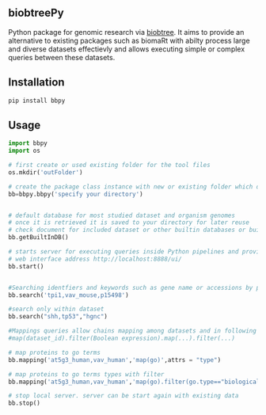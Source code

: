 ## biobtreePy
Python package for genomic research via [biobtree](https://github.com/tamerh/biobtree). It aims to provide an alternative
to existing packages such as biomaRt with abilty process large and diverse datasets effectievly and allows executing simple or complex queries between these datasets.

## Installation

```python
pip install bbpy
```

## Usage

```python
import bbpy
import os

# first create or used existing folder for the tool files
os.mkdir('outFolder')

# create the package class instance with new or existing folder which data built before.
bb=bbpy.bbpy('specify your directory')


# default database for most studied dataset and organism genomes 
# once it is retrieved it is saved to your directory for later reuse
# check document for included dataset or other builtin databases or build custom data
bb.getBuiltInDB()

# starts server for executing queries inside Python pipelines and provide web interface for expolaration with example queries
# web interface address http://localhost:8888/ui/
bb.start()


#Searching identfiers and keywords such as gene name or accessions by passing comma seperated terms.
bb.search('tpi1,vav_mouse,p15498')

#search only within dataset
bb.search("shh,tp53","hgnc")

#Mappings queries allow chains mapping among datasets and in following format
#map(dataset_id).filter(Boolean expression).map(...).filter(...) 

# map proteins to go terms
bb.mapping('at5g3_human,vav_human','map(go)',attrs = "type")

# map proteins to go terms types with filter
bb.mapping('at5g3_human,vav_human','map(go).filter(go.type=="biological_process")',attrs = "type")

# stop local server. server can be start again with existing data
bb.stop()

```
